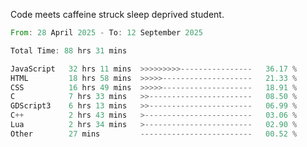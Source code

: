 Code meets caffeine struck sleep deprived student.

<!--START_SECTION:waka-->

```rust
From: 28 April 2025 - To: 12 September 2025

Total Time: 88 hrs 31 mins

JavaScript   32 hrs 11 mins  >>>>>>>>>----------------   36.17 %
HTML         18 hrs 58 mins  >>>>>--------------------   21.33 %
CSS          16 hrs 49 mins  >>>>>--------------------   18.91 %
C            7 hrs 33 mins   >>-----------------------   08.50 %
GDScript3    6 hrs 13 mins   >>-----------------------   06.99 %
C++          2 hrs 43 mins   >------------------------   03.06 %
Lua          2 hrs 34 mins   >------------------------   02.90 %
Other        27 mins         -------------------------   00.52 %
```

<!--END_SECTION:waka-->
